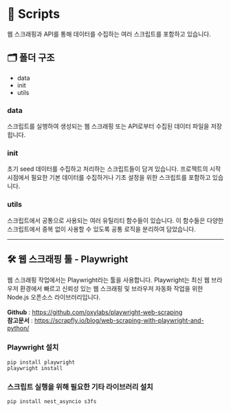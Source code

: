 # 📄 Scripts

웹 스크래핑과 API를 통해 데이터를 수집하는 여러 스크립트를 포함하고 있습니다.

## 🗂️ 폴더 구조

- data
- init
- utils

### data

스크립트를 실행하여 생성되는 웹 스크래핑 또는 API로부터 수집된 데이터 파일을 저장힙니다.

### init

초기 seed 데이터를 수집하고 처리하는 스크립트들이 담겨 있습니다. 프로젝트의 시작 시점에서 필요한 기본 데이터를 수집하거나 기초 설정을 위한 스크립트를 포함하고 있습니다.

### utils

스크립트에서 공통으로 사용되는 여러 유틸리티 함수들이 있습니다. 이 함수들은 다양한 스크립트에서 중복 없이 사용할 수 있도록 공통 로직을 분리하여 담았습니다.

---

## 🛠️ 웹 스크래핑 툴 - Playwright

웹 스크래핑 작업에서는 Playwright라는 툴을 사용합니다. Playwright는 최신 웹 브라우저 환경에서 빠르고 신뢰성 있는 웹 스크래핑 및 브라우저 자동화 작업을 위한 Node.js 오픈소스 라이브러리입니다. </br>
</br>
**Github** : https://github.com/oxylabs/playwright-web-scraping </br>
**참고문서** : https://scrapfly.io/blog/web-scraping-with-playwright-and-python/

### Playwright 설치

```
pip install playwright
playwright install
```

### 스크립트 실행을 위해 필요한 기타 라이브러리 설치

```
pip install nest_asyncio s3fs
```
